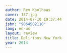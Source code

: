 ```yaml
---
author: Rem Koolhaas
cover: 137.jpg
date: 2014-07-10 19:37:44
isbn: "9064502110"
lang: en-us
layout: review
title: Delirious New York
year: 2014
---
```


